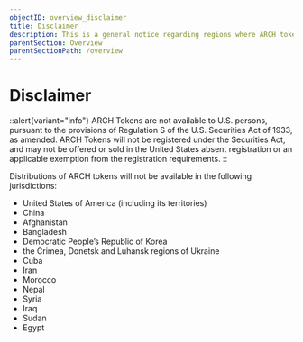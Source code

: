 ```yaml
---
objectID: overview_disclaimer
title: Disclaimer
description: This is a general notice regarding regions where ARCH tokens will not be accessible or distributed.
parentSection: Overview
parentSectionPath: /overview
---
```


# Disclaimer

::alert{variant="info"}
ARCH Tokens are not available to U.S. persons, pursuant to the provisions of Regulation S of the U.S. Securities Act of 1933, as amended. ARCH Tokens will not be registered under the Securities Act, and may not be offered or sold in the United States absent registration or an applicable exemption from the registration requirements.
::

Distributions of ARCH tokens will not be available in the following jurisdictions:

- United States of America (including its territories)
- China
- Afghanistan
- Bangladesh
- Democratic People’s Republic of Korea
- the Crimea, Donetsk and Luhansk regions of Ukraine
- Cuba
- Iran
- Morocco
- Nepal
- Syria
- Iraq
- Sudan
- Egypt
